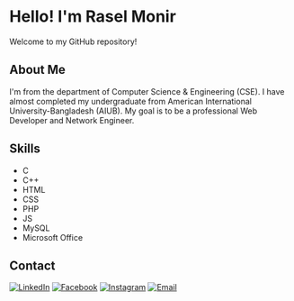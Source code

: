 # Hello! I'm Rasel Monir
Welcome to my GitHub repository!
## About Me
I'm from the department of Computer Science & Engineering (CSE). I have almost completed my undergraduate from American International University-Bangladesh (AIUB). My goal is to be a professional Web Developer and Network Engineer.
## Skills
- C
- C++
- HTML
- CSS
- PHP
- JS
- MySQL
- Microsoft Office
## Contact
[![LinkedIn](https://img.shields.io/badge/LinkedIn-raselmonir58-blue)](https://www.linkedin.com/in/raselmonir58/)
[![Facebook](https://img.shields.io/badge/Facebook-raselmonir58r-blue)](https://www.facebook.com/raselmonir58r)
[![Instagram](https://img.shields.io/badge/Instagram-_rasel_monir_-blue)](https://www.instagram.com/_rasel_monir_/)
[![Email](https://img.shields.io/badge/Email-raselmonir58@gmail.com-blue)](https://mail.google.com/mail/u/0/#sent?compose=new)
